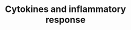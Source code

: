 ---
authors:
- S.Burel
- MaintBot
- AlexanderPico
- Thomas
- FerryJagers
- Jack007
- Egonw
- Ryanmiller
- Khanspers
- Wpblocked
- Eweitz
description: 'Inflammation is a protective response to infection by the immune system
  that requires communication between different classes of immune cells to coordinate
  their actions. Acute inflammation is an important part of the immune response, but
  chronic inappropriate inflammation can lead to destruction of tissues in autoimmune
  disorders and perhaps neurodegenerative or cardiovascular disease. Secreted cytokine
  proteins provide signals between immune cells to coordinate the inflammatory response.
  Sources: [http://www.biocarta.com/pathfiles/h_inflamPathway.asp BioCarta].'
last-edited: 2021-05-22
organisms:
- Homo sapiens
redirect_from:
- /index.php/Pathway:WP530
- /instance/WP530
schema-jsonld:
- '@context': https://schema.org/
  '@id': https://wikipathways.github.io/pathways/WP530.html
  '@type': Dataset
  creator:
    '@type': Organization
    name: WikiPathways
  description: 'Inflammation is a protective response to infection by the immune system
    that requires communication between different classes of immune cells to coordinate
    their actions. Acute inflammation is an important part of the immune response,
    but chronic inappropriate inflammation can lead to destruction of tissues in autoimmune
    disorders and perhaps neurodegenerative or cardiovascular disease. Secreted cytokine
    proteins provide signals between immune cells to coordinate the inflammatory response.
    Sources: [http://www.biocarta.com/pathfiles/h_inflamPathway.asp BioCarta].'
  keywords:
  - CSF3
  - IL15
  - IL6
  - TGFB1
  - CXCL1
  - IL7
  - TRB
  - TNF
  - IL13
  - CSF2
  - PDGFA
  - IL1A
  - IL1B
  - IFNG
  - IFNB1
  - IL11
  - IL12
  - CXCL2
  - IL2
  - IL12B
  - CD4
  - IL10
  - CSF1
  - HLA-DRB1
  - HLA-DRA
  - ' Inflammatory Response'
  - TRA
  - IFN1@
  - IL5
  - IL3
  - IL4
  license: CC0
  name: Cytokines and inflammatory response
seo: CreativeWork
title: Cytokines and inflammatory response
wpid: WP530
---